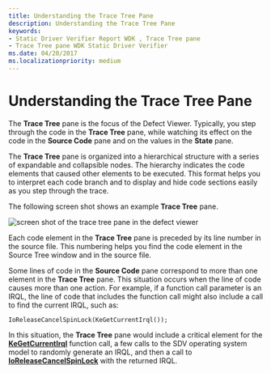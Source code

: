 ```yaml
---
title: Understanding the Trace Tree Pane
description: Understanding the Trace Tree Pane
keywords:
- Static Driver Verifier Report WDK , Trace Tree pane
- Trace Tree pane WDK Static Driver Verifier
ms.date: 04/20/2017
ms.localizationpriority: medium
---
```


# Understanding the Trace Tree Pane


The **Trace Tree** pane is the focus of the Defect Viewer. Typically, you step through the code in the **Trace Tree** pane, while watching its effect on the code in the **Source Code** pane and on the values in the **State** pane.

The **Trace Tree** pane is organized into a hierarchical structure with a series of expandable and collapsible nodes. The hierarchy indicates the code elements that caused other elements to be executed. This format helps you to interpret each code branch and to display and hide code sections easily as you step through the trace.

The following screen shot shows an example **Trace Tree** pane.

![screen shot of the trace tree pane in the defect viewer](images/sdv-tracetree.png)

Each code element in the **Trace Tree** pane is preceded by its line number in the source file. This numbering helps you find the code element in the Source Tree window and in the source file.

Some lines of code in the **Source Code** pane correspond to more than one element in the **Trace Tree** pane. This situation occurs when the line of code causes more than one action. For example, if a function call parameter is an IRQL, the line of code that includes the function call might also include a call to find the current IRQL, such as:

```
IoReleaseCancelSpinLock(KeGetCurrentIrql());
```

In this situation, the **Trace Tree** pane would include a critical element for the [**KeGetCurrentIrql**](/windows-hardware/drivers/ddi/wdm/nf-wdm-kegetcurrentirql) function call, a few calls to the SDV operating system model to randomly generate an IRQL, and then a call to [**IoReleaseCancelSpinLock**](/previous-versions/windows/hardware/drivers/ff549550(v=vs.85)) with the returned IRQL.

 

